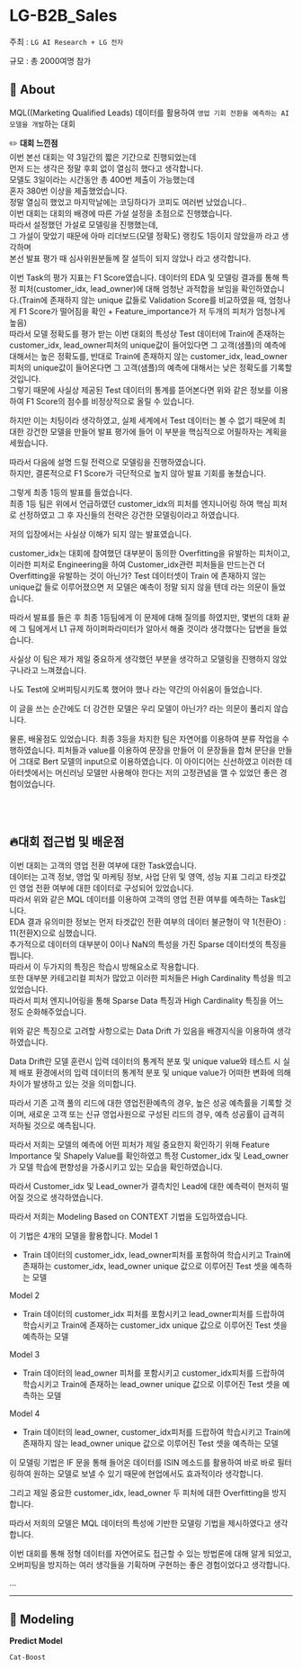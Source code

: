 # LG-B2B_Sales


주최 : ```LG AI Research + LG 전자```

규모 : 총 2000여명 참가
  

  
## 🧐 About
MQL((Marketing Qualified Leads) 데이터를 활용하여 ```영업 기회 전환을 예측하는 AI 모델을 개발```하는 대회

✏️
**대회 느낀점**  
이번 본선 대회는 약 3일간의 짧은 기간으로 진행되었는데  
먼저 드는 생각은 정말 후회 없이 열심히 했다고 생각합니다.  
모델도 3일이라는 시간동안 총 400번 제출이 가능했는데  
혼자 380번 이상을 제출했었습니다.  
정말 열심히 했었고 마지막날에는 코딩하다가 코피도 여러번 났었습니다..  
이번 대회는 대회의 배경에 따른 가설 설정을 초점으로 진행했습니다.  
따라서 설정했던 가설로 모델링을 진행했는데,   
그 가설이 맞았기 때문에 아마 리더보드(모델 정확도) 랭킹도 1등이지 않았을까 라고 생각하며  
본선 발표 평가 때 심사위원분들께 잘 설득이 되지 않았나 라고 생각합니다.  

이번 Task의 평가 지표는 F1 Score였습니다. 데이터의 EDA 및 모델링 결과를 통해 특정 피처(customer_idx, lead_owner)에 대해 엄청난 과적합을 보임을 확인하였습니다.(Train에 존재하지 않는 unique 값들로 Validation Score를 비교하였을 때, 엄청나게 F1 Score가 떨어짐을 확인 + Feature_importance가 저 두개의 피처가 엄청나게 높음)  
따라서 모델 정확도를 평가 받는 이번 대회의 특성상 Test 데이터에 Train에 존재하는 customer_idx, lead_owner피처의 unique값이 들어있다면 그 고객(샘플)의 예측에 대해서는 높은 정확도를, 반대로 Train에 존재하지 않는 customer_idx, lead_owner피처의 unique값이 들어온다면 그 고객(샘플)의 예측에 대해서는 낮은 정확도를 기록할 것입니다.  
그렇기 때문에 사실상 제공된 Test 데이터의 통계를 뜯어본다면 위와 같은 정보를 이용하여 F1 Score의 점수를 비정상적으로 올릴 수 있습니다.  

하지만 이는 치팅이라 생각하였고, 실제 세계에서 Test 데이터는 볼 수 없기 때문에 최대한 강건한 모델을 만들어 발표 평가에 들어 이 부분을 핵심적으로 어필하자는 계획을 세웠습니다.   

따라서 다음에 설명 드릴 전력으로 모델링을 진행하였습니다.  
하지만, 결론적으로 F1 Score가 극단적으로 높지 않아 발표 기회를 놓쳤습니다.  

그렇게 최종 1등의 발표를 들었습니다.  
최종 1등 팀은 위에서 언급하였던 customer_idx의 피처를 엔지니어링 하여 핵심 피처로 선정하였고 그 후 자신들의 전략은 강건한 모델링이라고 하였습니다.  

저의 입장에서는 사실상 이해가 되지 않는 발표였습니다.  

customer_idx는 대회에 참여했던 대부분이 동의한 Overfitting을 유발하는 피처이고, 이러한 피처로 Engineering을 하여 Customer_idx관련 피처들을 만드는건 더 Overfitting을 유발하는 것이 아닌가? Test 데이터셋이 Train 에 존재하지 않는 unique값 들로 이루어졌으면 저 모델은 예측이 정말 되지 않을 텐데 라는 의문이 들었습니다.

따라서 발표를 들은 후 최종 1등팀에게 이 문제에 대해 질의를 하였지만, 몇번의 대화 끝에 그 팀에게서 L1 규제 하이퍼파라미터가 알아서 해줄 것이라 생각했다는 답변을 들었습니다.  

사실상 이 팀은 제가 제일 중요하게 생각했던 부분을 생각하고 모델링을 진행하지 않았구나라고 느껴졌습니다.  

나도 Test에 오버피팅시키도록 했어야 했나 라는 약간의 아쉬움이 들었습니다.

이 글을 쓰는 순간에도 더 강건한 모델은 우리 모델이 아닌가? 라는 의문이 풀리지 않습니다.

물론, 배울점도 있었습니다. 최종 3등을 차지한 팀은 자연어를 이용하여 분류 작업을 수행하였습니다. 피처들과 value를 이용하여 문장을 만들어 이 문장들을 합쳐 문단을 만들어 그대로 Bert 모델의 input으로 이용하였습니다. 이 아이디어는 신선하였고 이러한 데아터셋에서는 머신러닝 모델만 사용해야 한다는 저의 고정관념을 깰 수 있었던 좋은 경험이었습니다.




<br>
<br>


## 🔥**대회 접근법 및 배운점**
이번 대회는 고객의 영업 전환 여부에 대한 Task였습니다.  
데이터는 고객 정보, 영업 및 마케팅 정보, 사업 단위 및 영역, 성능 지표 그리고 타겟값인 영업 전환 여부에 대한 데이터로 구성되어 있었습니다.  
따라서 위와 같은 MQL 데이터를 이용하여 고객의 영업 전환 여부를 예측하는 Task입니다.  
EDA 결과 유의미한 정보는 먼저 타겟값인 전환 여부의 데이터 불균형이 약 1(전환O) : 11(전환X)으로 심했습니다.  
추가적으로 데이터의 대부분이 0이나 NaN의 특성을 가진 Sparse 데이터셋의 특징을 띕니다.  
따라서 이 두가지의 특징은 학습시 방해요소로 작용합니다.  
또한 대부분 카테고리컬 피처가 많았고 이러한 피처들은 High Cardinality 특성을 띄고 있었습니다.  
따라서 피처 엔지니어링을 통해 Sparse Data 특징과 High Cardinality 특징을 어느 정도 순화해주었습니다.  

위와 같은 특징으로 고려할 사항으로는 Data Drift 가 있음을 배경지식을 이용하여 생각하였습니다.  

Data Drift란 모델 훈련시 입력 데이터의 통계적 분포 및 unique value와 테스트 시 실제 배포 환경에서의 입력 데이터의 통계적 분포 및 unique value가 어떠한 변화에 의해 차이가 발생하고 있는 것을 의미합니다. 

따라서 기존 고객 풀의 리드에 대한 영업전환예측의 경우, 높은 성공 예측률을 기록할 것이며, 
새로운 고객 또는 신규 영업사원으로 구성된 리드의 경우, 예측 성공률이 급격히 저하될 것으로 예측됩니다. 

따라서 저희는 모델의 예측에 어떤 피처가 제일 중요한지 확인하기 위해 Feature Importance 및 Shapely Value를 확인하였고 
특정 Customer_idx 및 Lead_owner가 모델 학습에 편향성을 가중시키고 있는 모습을 확인하였습니다.  

따라서 Customer_idx 및 Lead_owner가 결측치인 Lead에 대한 예측력이 현저히 떨어질 것으로 생각하였습니다.  

따라서 저희는 Modeling Based on CONTEXT 기법을 도입하였습니다.

이 기법은 4개의 모델을 활용합니다.
Model 1
 - Train 데이터의 customer_idx, lead_owner피처를 포함하여 학습시키고 Train에 존재하는 customer_idx, lead_owner unique 값으로 이루어진 Test 셋을 예측하는 모델

Model 2
 - Train 데이터의 customer_idx 피처를 포함시키고 lead_owner피처를 드랍하여 학습시키고 Train에 존재하는 customer_idx unique 값으로 이루어진 Test 셋을 예측하는 모델

Model 3
 - Train 데이터의 lead_owner 피처를 포함시키고 customer_idx피처를 드랍하여 학습시키고 Train에 존재하는 lead_owner unique 값으로 이루어진 Test 셋을 예측하는 모델

Model 4
 - Train 데이터의 lead_owner, customer_idx피처를 드랍하여 학습시키고 Train에 존재하지 않는 lead_owner unique 값으로 이루어진 Test 셋을 예측하는 모델

 
이 모델링 기법은 IF 문을 통해 들어온 데이터를 ISIN 메소드를 활용하여 바로 바로 필터링하여 원하는 모델로 보낼 수 있기 때문에 현업에서도 효과적이라 생각합니다.

그리고 제일 중요한 customer_idx, lead_owner 두 피처에 대한 Overfitting을 방지합니다.

따라서 저희의 모델은 MQL 데이터의 특성에 기반한 모델링 기법을 제시하였다고 생각합니다.

이번 대회를 통해 정형 데이터를 자연어로도 접근할 수 있는 방법론에 대해 알게 되었고,
오버피팅을 방지하는 여러 생각들을 기획하며 구현하는 좋은 경험이었다고 생각합니다.



... 


---


## 🎈 Modeling

**Predict Model**
```
Cat-Boost
```
